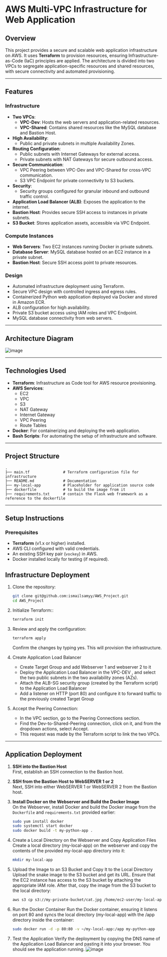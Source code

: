 # AWS Multi-VPC Infrastructure for Web Application

## Overview
This project provides a secure and scalable web application infrastructure on AWS. It uses **Terraform** to provision resources, ensuring Infrastructure-as-Code (IaC) principles are applied. The architecture is divided into two VPCs to segregate application-specific resources and shared resources, with secure connectivity and automated provisioning.

---

## Features

### Infrastructure
- **Two VPCs**:
  - **VPC-Dev**: Hosts the web servers and application-related resources.
  - **VPC-Shared**: Contains shared resources like the MySQL database and Bastion Host.
- **High Availability**:
  - Public and private subnets in multiple Availability Zones.
- **Routing Configuration**:
  - Public subnets with Internet Gateways for external access.
  - Private subnets with NAT Gateways for secure outbound access.
- **Secure Communication**:
  - VPC Peering between VPC-Dev and VPC-Shared for cross-VPC communication.
  - S3 VPC Endpoint for private connectivity to S3 buckets.
- **Security**:
  - Security groups configured for granular inbound and outbound traffic control.
- **Application Load Balancer (ALB)**: Exposes the application to the internet.
- **Bastion Host**: Provides secure SSH access to instances in private subnets.
- **S3 Bucket**: Stores application assets, accessible via VPC Endpoint.

### Compute Instances
- **Web Servers**: Two EC2 instances running Docker in private subnets.
- **Database Server**: MySQL database hosted on an EC2 instance in a private subnet.
- **Bastion Host**: Secure SSH access point to private resources.

### Design
- Automated infrastructure deployment using Terraform.
- Secure VPC design with controlled ingress and egress rules.
- Containerized Python web application deployed via Docker and stored in Amazon ECR.
- ALB configuration for high availability.
- Private S3 bucket access using IAM roles and VPC Endpoint.
- MySQL database connectivity from web servers.


---

## Architecture Diagram
![image](https://github.com/user-attachments/assets/3a944be9-8fc1-4783-8333-8a87ca9761be)


---

## Technologies Used
- **Terraform**: Infrastructure as Code tool for AWS resource provisioning.
- **AWS Services**:
  - EC2
  - VPC
  - S3
  - NAT Gateway
  - Internet Gateway
  - VPC Peering
  - Route Tables
- **Docker**: For containerizing and deploying the web application.
- **Bash Scripts**: For automating the setup of infrastructure and software.

---

## Project Structure
```plaintext
.
├── main.tf               # Terraform configuration file for infrastructure
├── README.md             # Documentation
├── my-local-app          # Placeholder for application source code
├── dockerfile            # to build the image from it 
├── requirements.txt      # contain the Flask web framework as a reference to the dockerfile
```

---

## **Setup Instructions**

### **Prerequisites**
- **Terraform** (v1.x or higher) installed.
- AWS CLI configured with valid credentials.
- An existing SSH key pair (`vockey`) in AWS.
- Docker installed locally for testing (if required).

## **Infrastructure Deployment**
1. Clone the repository:
   ```bash
   git clone git@github.com:ismailsamyy/AWS_Project.git
   cd AWS_Project
2. Initialize Terraform::
   ```bash
   terraform init
3. Review and apply the configuration:
   ```bash
   terraform apply
   ```
   Confirm the changes by typing yes. This will provision the infrastructure.

4. Create Application Load Balancer
   - Create Target Group and add Webserver 1 and webserver 2 to it
   - Deploy the Application Load Balancer in the VPC-DEV , and select the two public subnets in the two availability zones (AZs).
   - Attach the ALB-SG security group (created by the Terraform script) to the Application Load Balancer
   - Add a listener on HTTP (port 80) and configure it to forward traffic to the previously created Target Group

5. Accept the Peering Connection:
   - In the VPC section, go to the Peering Connections section.
   - Find the Dev-to-Shared-Peering connection, click on it, and from the dropdown actions, select Accept.
   - This request was made by the Terraform script to link the two VPCs.
  
---

## **Application Deployment**

1. **SSH into the Bastion Host**  
   First, establish an SSH connection to the Bastion host.

2. **SSH from the Bastion Host to WebSERVER 1 or 2**  
   Next, SSH into either WebSERVER 1 or WebSERVER 2 from the Bastion host.

3. **Install Docker on the Webserver and Build the Docker Image**  
   On the Webserver, install Docker and build the Docker image from the `Dockerfile` and `requirements.txt` provided earlier:
   ```bash
   sudo yum install docker
   sudo systemctl start docker
   sudo docker build -t my-python-app .

4. Create a Local Directory on the Webserver and Copy Application Files
Create a local directory (my-local-app) on the webserver and copy the contents of the provided my-local-app directory into it: 
    ```bash
   mkdir my-local-app
5. Upload the Image to an S3 Bucket and Copy It to the Local Directory
Upload the snake image to the S3 bucket and get its URL. Ensure that the EC2 instance has access to the S3 bucket by attaching the appropriate IAM role. After that, copy the image from the S3 bucket to the local directory: 
    ```bash
   aws s3 cp s3://my-private-bucket/cat.jpg /home/ec2-user/my-local-app/static/

6. Run the Docker Container
Run the Docker container, ensuring it listens on port 80 and syncs the local directory (my-local-app) with the /app directory inside the container:
    ```bash
   sudo docker run -d -p 80:80 -v ~/my-local-app:/app my-python-app
7. Test the Application
Verify the deployment by copying the DNS name of the Application Load Balancer and pasting it into your browser. You should see the application running.
![image](https://github.com/user-attachments/assets/20e73fe8-3b7e-4b19-a976-c4c616cbd810)


    



